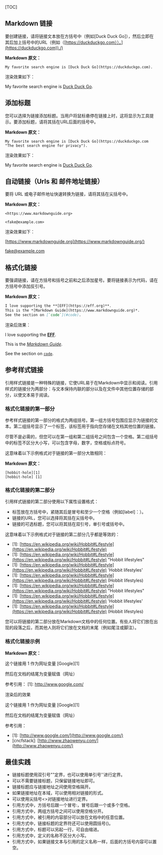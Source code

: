 [TOC]

## Markdown 链接

要创建链接，请将链接文本放在方括号中（例如[Duck Duck Go]），然后立即在其后加上括号中的URL（例如（[https://duckduckgo.com））。](https://duckduckgo.com))./)

**Markdown 原文：**

```auto
My favorite search engine is [Duck Duck Go](https://duckduckgo.com).
```

渲染效果如下：

My favorite search engine is [Duck Duck Go](https://duckduckgo.com/).

## 添加标题

您可以选择为链接添加标题。当用户将鼠标悬停在链接上时，这将显示为工具提示。要添加标题，请将其括在URL后面的括号中。

**Markdown 原文：**

```auto
My favorite search engine is [Duck Duck Go](https://duckduckgo.com "The best search engine for privacy").
```

渲染效果如下：

My favorite search engine is [Duck Duck Go](https://duckduckgo.com/ "The best search engine for privacy").

## 自动链接（Urls 和 邮件地址链接）

要将 URL 或电子邮件地址快速转换为链接，请将其括在尖括号中。

**Markdown 原文：**

```auto
<https://www.markdownguide.org>

<fake@example.com>
```

渲染效果如下：

[https://www.markdownguide.org](https://www.markdownguide.org/)

[fake@example.com](https://www.zhaowenyu.com/markdown-doc/fake@example.com)

## 格式化链接

要强调链接，请在方括号和括号之前和之后添加星号。要将链接表示为代码，请在方括号中添加反引号。

**Markdown 原文：**

```markdown
I love supporting the **[EFF](https://eff.org)**.
This is the *[Markdown Guide](https://www.markdownguide.org)*.
See the section on [`code`](#code).
```

渲染后效果：

I love supporting the **[EFF](https://eff.org/)**.

This is the *[Markdown Guide](https://www.markdownguide.org/)*.

See the section on [`code`](#code).

## 参考样式链接

引用样式链接是一种特殊的链接，它使URL易于在Markdown中显示和阅读。引用样式的链接分为两部分：与文本保持内联的部分以及在文件中其他位置存储的部分，以使文本易于阅读。

### 格式化链接的第一部分

参考样式链接的第一部分的格式为两组括号。第一组方括号包围应显示为链接的文本。第二组括号显示了一个标签，该标签用于指向您存储在文档其他位置的链接。

尽管不是必需的，但您可以在第一组和第二组括号之间包含一个空格。第二组括号中的标签不区分大小写，可以包含字母，数字，空格或标点符号。

这意味着以下示例格式对于链接的第一部分大致相同：

**Markdown 原文：**

```auto
[hobbit-hole][1]
[hobbit-hole] [1]
```

### 格式化链接的第二部分

引用样式链接的第二部分使用以下属性设置格式：

+   标签放在方括号中，紧随其后是冒号和至少一个空格（例如\[label\]：）。
+   链接的URL，您可以选择将其括在尖括号中。
+   链接的可选标题，您可以将其括在双引号，单引号或括号中。

这意味着以下示例格式对于链接的第二部分几乎都是等效的：

+   \[1\]: [https://en.wikipedia.org/wiki/Hobbit#Lifestyle](https://en.wikipedia.org/wiki/Hobbit#Lifestyle)
+   \[1\]: [https://en.wikipedia.org/wiki/Hobbit#Lifestyle](https://en.wikipedia.org/wiki/Hobbit#Lifestyle) "Hobbit lifestyles"
+   \[1\]: [https://en.wikipedia.org/wiki/Hobbit#Lifestyle](https://en.wikipedia.org/wiki/Hobbit#Lifestyle) 'Hobbit lifestyles'
+   \[1\]: [https://en.wikipedia.org/wiki/Hobbit#Lifestyle](https://en.wikipedia.org/wiki/Hobbit#Lifestyle) (Hobbit lifestyles)
+   \[1\]: [https://en.wikipedia.org/wiki/Hobbit#Lifestyle](https://en.wikipedia.org/wiki/Hobbit#Lifestyle) "Hobbit lifestyles"
+   \[1\]: [https://en.wikipedia.org/wiki/Hobbit#Lifestyle](https://en.wikipedia.org/wiki/Hobbit#Lifestyle) 'Hobbit lifestyles'
+   \[1\]: [https://en.wikipedia.org/wiki/Hobbit#Lifestyle](https://en.wikipedia.org/wiki/Hobbit#Lifestyle) (Hobbit lifestyles)

您可以将链接的第二部分放在Markdown文档中的任何位置。有些人将它们放在出现的段落之后，而其他人则将它们放在文档的末尾（例如尾注或脚注）。

### 格式化链接示例

**Markdown 原文：**

这个链接用 1 作为网址变量 [Google][1]

然后在文档的结尾为变量赋值（网址）

参考引用：
[1]: http://www.google.com/

渲染后的效果

这个链接用 1 作为网址变量 [Google][1]

然后在文档的结尾为变量赋值（网址）

参考引用：

+   \[1\]: [http://www.google.com/](http://www.google.com/)
+   \[cncfstack\]: [http://www.zhaowenyu.com/](http://www.zhaowenyu.com/)

##  最佳实践

+   链接标题使用双引号""定界，也可以使用单引号''进行定界。
+   可以不需要链接标题，只保留链接地址即可。
+   链接标题应与链接地址之间使用空格隔开。
+   如果链接地址在本域，可以使用相对链接的形式。
+   可以使用尖括号<>对链接地址进行定界。
+   引用方式中，方括号后跟一个冒号:，冒号后跟一个或多个空格。
+   引用方式中，两组方括号之间可以使用空格分开。
+   引用方式中，被引用的内容部分可以放在文档中的任意位置。
+   引用方式中，链接标题的定界符还可以使用圆括号()。
+   引用方式中，标题可以另起一行，可自由缩进。
+   引用方式中，定义的名称不区分大小写。
+   引用方式中，如果链接文本与引用的定义名称一样，后面的方括号内容可以置空。
